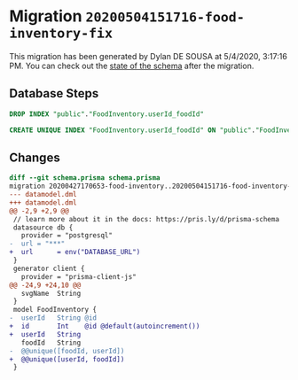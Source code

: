 # Migration `20200504151716-food-inventory-fix`

This migration has been generated by Dylan DE SOUSA at 5/4/2020, 3:17:16 PM.
You can check out the [state of the schema](./schema.prisma) after the migration.

## Database Steps

```sql
DROP INDEX "public"."FoodInventory.userId_foodId"

CREATE UNIQUE INDEX "FoodInventory.userId_foodId" ON "public"."FoodInventory"("userId","foodId")
```

## Changes

```diff
diff --git schema.prisma schema.prisma
migration 20200427170653-food-inventory..20200504151716-food-inventory-fix
--- datamodel.dml
+++ datamodel.dml
@@ -2,9 +2,9 @@
 // learn more about it in the docs: https://pris.ly/d/prisma-schema
 datasource db {
   provider = "postgresql"
-  url = "***"
+  url      = env("DATABASE_URL")
 }
 generator client {
   provider = "prisma-client-js"
@@ -24,9 +24,10 @@
   svgName  String
 }
 model FoodInventory {
-  userId   String @id
+  id       Int    @id @default(autoincrement())
+  userId   String
   foodId   String
-  @@unique([foodId, userId])
+  @@unique([userId, foodId])
 }
```


